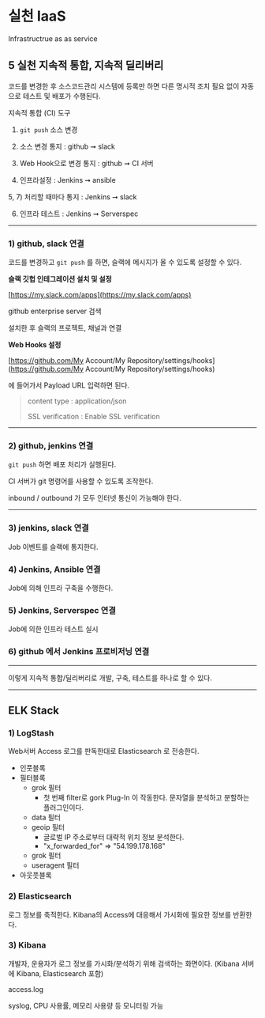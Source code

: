# 실천 IaaS



Infrastructrue as as service



## 5 실천 지속적 통합, 지속적 딜리버리

코드를 변경한 후 소스코드관리 시스템에 등록만 하면 다른 명시적 조치 필요 없이 자동으로 테스트 및 배포가 수행된다.

지속적 통합 (CI) 도구



1) `git push` 소스 변경

2) 소스 변경 통지  : github ➞ slack

3) Web Hook으로 변경 통지 : github ➞ CI 서버

4) 인프라설정 : Jenkins ➞ ansible

5, 7) 처리할 때마다 통지 : Jenkins ➞ slack

6) 인프라 테스트 : Jenkins ➞ Serverspec





---

### 1) github, slack 연결

코드를 변경하고 `git push` 를 하면, 슬랙에 메시지가 올 수 있도록 설정할 수 있다.



**슬랙 깃헙 인테그레이션 설치 및 설정**

[https://my.slack.com/apps](https://my.slack.com/apps)

github enterprise server 검색

설치한 후 슬랙의 프로젝트, 채널과 연결



**Web Hooks 설정**

[https://github.com/My Account/My Repository/settings/hooks](https://github.com/My Account/My Repository/settings/hooks)

에 들어가서 Payload URL 입력하면 된다.

> content type : application/json
>
> SSL verification : Enable SSL verification





---

### 2) github, jenkins 연결

`git push` 하면 배포 처리가 실행된다.



CI 서버가 git 명령어를 사용할 수 있도록 조작한다.

inbound / outbound 가 모두 인터넷 통신이 가능해야 한다.



---

### 3) jenkins, slack 연결

Job 이벤트를 슬랙에 통지한다.



### 4) Jenkins, Ansible 연결

Job에 의해 인프라 구축을 수행한다.



### 5) Jenkins, Serverspec 연결

Job에 의한 인프라 테스트 실시



### 6) github 에서 Jenkins 프로비저닝 연결



---

이렇게 지속적 통합/딜리버리로 개발, 구축, 테스트를 하나로 할 수 있다.













---

## ELK Stack



### 1) LogStash

Web서버 Access 로그를 판독한대로 Elasticsearch 로 전송한다.



* 인풋블록
* 필터블록
  * grok 필터
    * 첫 번째 filter로 gork Plug-In 이 작동한다. 문자열을 분석하고 분할하는 플러그인이다.
  * data 필터
  * geoip 필터
    * 글로벌 IP 주소로부터 대략적 위치 정보 분석한다.
    * "x_forwarded_for" => "54.199.178.168"
  * grok 필터
  * useragent 필터
* 아웃풋블록





### 2) Elasticsearch

로그 정보를 축적한다. Kibana의 Access에 대응해서 가시화에 필요한 정보를 반환한다.







### 3) Kibana

개발자, 운용자가 로그 정보를 가시화/분석하기 위해 검색하는 화면이다. (Kibana 서버에 Kibana, Elasticsearch 포함)

access.log

syslog, CPU 사용률, 메모리 사용량 등 모니터링 가능





















